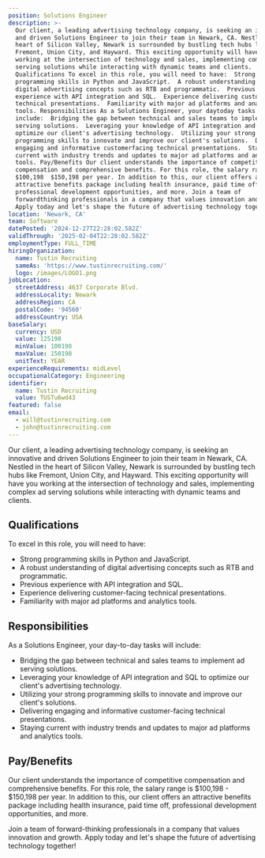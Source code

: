 ```yaml
---
position: Solutions Engineer
description: >-
  Our client, a leading advertising technology company, is seeking an innovative
  and driven Solutions Engineer to join their team in Newark, CA. Nestled in the
  heart of Silicon Valley, Newark is surrounded by bustling tech hubs like
  Fremont, Union City, and Hayward. This exciting opportunity will have you
  working at the intersection of technology and sales, implementing complex ad
  serving solutions while interacting with dynamic teams and clients.
  Qualifications To excel in this role, you will need to have:  Strong
  programming skills in Python and JavaScript.  A robust understanding of
  digital advertising concepts such as RTB and programmatic.  Previous
  experience with API integration and SQL.  Experience delivering customerfacing
  technical presentations.  Familiarity with major ad platforms and analytics
  tools. Responsibilities As a Solutions Engineer, your daytoday tasks will
  include:  Bridging the gap between technical and sales teams to implement ad
  serving solutions.  Leveraging your knowledge of API integration and SQL to
  optimize our client's advertising technology.  Utilizing your strong
  programming skills to innovate and improve our client's solutions.  Delivering
  engaging and informative customerfacing technical presentations.  Staying
  current with industry trends and updates to major ad platforms and analytics
  tools. Pay/Benefits Our client understands the importance of competitive
  compensation and comprehensive benefits. For this role, the salary range is
  $100,198  $150,198 per year. In addition to this, our client offers an
  attractive benefits package including health insurance, paid time off,
  professional development opportunities, and more. Join a team of
  forwardthinking professionals in a company that values innovation and growth.
  Apply today and let's shape the future of advertising technology together!
location: 'Newark, CA'
team: Software
datePosted: '2024-12-27T22:28:02.582Z'
validThrough: '2025-02-04T22:28:02.582Z'
employmentType: FULL_TIME
hiringOrganization:
  name: Tustin Recruiting
  sameAs: 'https://www.tustinrecruiting.com/'
  logo: /images/LOGO1.png
jobLocation:
  streetAddress: 4637 Corporate Blvd.
  addressLocality: Newark
  addressRegion: CA
  postalCode: '94560'
  addressCountry: USA
baseSalary:
  currency: USD
  value: 125198
  minValue: 100198
  maxValue: 150198
  unitText: YEAR
experienceRequirements: midLevel
occupationalCategory: Engineering
identifier:
  name: Tustin Recruiting
  value: TUSTu6wd43
featured: false
email:
  - will@tustinrecruiting.com
  - john@tustinrecruiting.com
---
```




Our client, a leading advertising technology company, is seeking an innovative and driven Solutions Engineer to join their team in Newark, CA. Nestled in the heart of Silicon Valley, Newark is surrounded by bustling tech hubs like Fremont, Union City, and Hayward. This exciting opportunity will have you working at the intersection of technology and sales, implementing complex ad serving solutions while interacting with dynamic teams and clients.

## Qualifications
To excel in this role, you will need to have:
- Strong programming skills in Python and JavaScript.
- A robust understanding of digital advertising concepts such as RTB and programmatic.
- Previous experience with API integration and SQL.
- Experience delivering customer-facing technical presentations.
- Familiarity with major ad platforms and analytics tools.

## Responsibilities
As a Solutions Engineer, your day-to-day tasks will include:
- Bridging the gap between technical and sales teams to implement ad serving solutions.
- Leveraging your knowledge of API integration and SQL to optimize our client's advertising technology.
- Utilizing your strong programming skills to innovate and improve our client's solutions.
- Delivering engaging and informative customer-facing technical presentations.
- Staying current with industry trends and updates to major ad platforms and analytics tools.

## Pay/Benefits
Our client understands the importance of competitive compensation and comprehensive benefits. For this role, the salary range is $100,198 - $150,198 per year. In addition to this, our client offers an attractive benefits package including health insurance, paid time off, professional development opportunities, and more.

Join a team of forward-thinking professionals in a company that values innovation and growth. Apply today and let's shape the future of advertising technology together!
